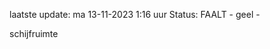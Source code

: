 laatste update: 
ma 13-11-2023  1:16   uur 
Status: FAALT - geel - 
<div class="service Y">schijfruimte</div>